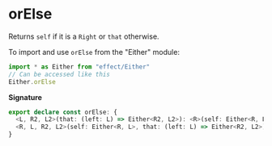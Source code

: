 # orElse

Returns `self` if it is a `Right` or `that` otherwise.

To import and use `orElse` from the "Either" module:

```ts
import * as Either from "effect/Either"
// Can be accessed like this
Either.orElse
```

**Signature**

```ts
export declare const orElse: {
  <L, R2, L2>(that: (left: L) => Either<R2, L2>): <R>(self: Either<R, L>) => Either<R2 | R, L2>
  <R, L, R2, L2>(self: Either<R, L>, that: (left: L) => Either<R2, L2>): Either<R | R2, L2>
}
```
